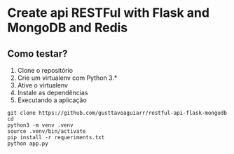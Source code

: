 # Create api RESTFul with Flask and MongoDB and Redis

## Como testar?

1. Clone o repositório
2. Crie um virtualenv com Python 3.*
3. Ative o virtualenv
4. Instale as dependências
5. Executando a aplicação

```console
git clone https://github.com/gusttavoaguiarr/restful-api-flask-mongodb
cd 
python3 -m venv .venv
source .venv/bin/activate
pip install -r requeriments.txt
python app.py
```
